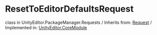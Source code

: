 # ResetToEditorDefaultsRequest
class in UnityEditor.PackageManager.Requests
 / Inherits from: <a href="https://docs.unity3d.com/6000.2/Documentation/ScriptReference/Request.html">Request</a> / Implemented in: <a href="https://docs.unity3d.com/6000.2/Documentation/ScriptReference/UnityEditor.CoreModule.html">UnityEditor.CoreModule</a>
